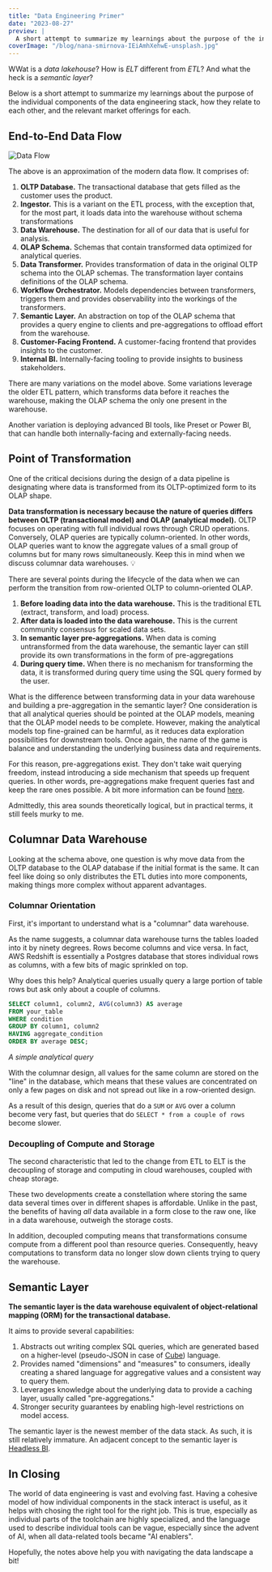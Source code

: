 ```yaml
---
title: "Data Engineering Primer"
date: "2023-08-27"
preview: |
  A short attempt to summarize my learnings about the purpose of the individual components of the data engineering stack, how they relate to each other, and the relevant market offerings for each. Data warehouse, the sematic layer, ELT vs ETL are a few of the topics discussed.
coverImage: "/blog/nana-smirnova-IEiAmhXehwE-unsplash.jpg"
---
```


WWat is a *data lakehouse*? How is *ELT* different from *ETL*? And what the heck is a *semantic layer*?

Below is a short attempt to summarize my learnings about the purpose of the individual components of the data engineering stack, how they relate to each other, and the relevant market offerings for each.

## End-to-End Data Flow

![Data Flow](/blog/data_engineering_diagram.svg)

The above is an approximation of the modern data flow. It comprises of:
1. **OLTP Database.** The transactional database that gets filled as the customer uses the product.
2. **Ingestor.** This is a variant on the ETL process, with the exception that, for the most part, it loads data into the warehouse without schema transformations
3. **Data Warehouse.** The destination for all of our data that is useful for analysis.
4. **OLAP Schema.** Schemas that contain transformed data optimized for analytical queries.
5. **Data Transformer.** Provides transformation of data in the original OLTP schema into the OLAP schemas. The transformation layer contains definitions of the OLAP schema.
6. **Workflow Orchestrator.** Models dependencies between transformers, triggers them and provides observability into the workings of the transformers.
7. **Semantic Layer.** An abstraction on top of the OLAP schema that provides a query engine to clients and pre-aggregations to offload effort from the warehouse.
8. **Customer-Facing Frontend.** A customer-facing frontend that provides insights to the customer.
9. **Internal BI.** Internally-facing tooling to provide insights to business stakeholders.

There are many variations on the model above. Some variations leverage the older ETL pattern, which transforms data before it reaches the warehouse, making the OLAP schema the only one present in the warehouse.

Another variation is deploying advanced BI tools, like Preset or Power BI, that can handle both internally-facing and externally-facing needs.

## Point of Transformation

One of the critical decisions during the design of a data pipeline is designating where data is transformed from its OLTP-optimized form to its OLAP shape.

**Data transformation is necessary because the nature of queries differs between OLTP (transactional model) and OLAP (analytical model).** OLTP focuses on operating with full individual rows through CRUD operations. Conversely, OLAP queries are typically column-oriented. In other words, OLAP queries want to know the aggregate values of a small group of columns but for many rows simultaneously. Keep this in mind when we discuss columnar data warehouses. 💡

There are several points during the lifecycle of the data when we can perform the transition from row-oriented OLTP to column-oriented OLAP.

1. **Before loading data into the data warehouse.** This is the traditional ETL (extract, transform, and load) process.
2. **After data is loaded into the data warehouse.** This is the current community consensus for scaled data sets.
3. **In semantic layer pre-aggregations.** When data is coming untransformed from the data warehouse, the semantic layer can still provide its own transformations in the form of pre-aggregations
4.  **During query time.** When there is no mechanism for transforming the data, it is transformed during query time using the SQL query formed by the user.

What is the difference between transforming data in your data warehouse and building a pre-aggregation in the semantic layer? One consideration is that all analytical queries should be pointed at the OLAP models, meaning that the OLAP model needs to be complete. However, making the analytical models top fine-grained can be harmful, as it reduces data exploration possibilities for downstream tools. Once again, the name of the game is balance and understanding the underlying business data and requirements.

For this reason, pre-aggregations exist. They don't take wait querying freedom, instead introducing a side mechanism that speeds up frequent queries. In other words, pre-aggregations make frequent queries fast and keep the rare ones possible. A bit more information can be found [here](https://www.getdbt.com/blog/how-do-you-decide-what-to-model-in-dbt-vs-lookml/).

Admittedly, this area sounds theoretically logical, but in practical terms, it still feels murky to me. 

## Columnar Data Warehouse

Looking at the schema above, one question is why move data from the OLTP database to the OLAP database if the initial format is the same. It can feel like doing so only distributes the ETL duties into more components, making things more complex without apparent advantages.

### Columnar Orientation

First, it's important to understand what is a "columnar" data warehouse. 

As the name suggests, a columnar data warehouse turns the tables loaded into it by ninety degrees. Rows become columns and vice versa. In fact, AWS Redshift is essentially a Postgres database that stores individual rows as columns, with a few bits of magic sprinkled on top.

Why does this help? Analytical queries usually query a large portion of table rows but ask only about a couple of columns.

```sql
SELECT column1, column2, AVG(column3) AS average
FROM your_table
WHERE condition
GROUP BY column1, column2
HAVING aggregate_condition
ORDER BY average DESC;
```
*A simple analytical query*

With the columnar design, all values for the same column are stored on the "line" in the database, which means that these values are concentrated on only a few pages on disk and not spread out like in a row-oriented design.

As a result of this design, queries that do a `SUM` or `AVG` over a column become very fast, but queries that do `SELECT * from a couple of rows` become slower.

### Decoupling of Compute and Storage

The second characteristic that led to the change from ETL to ELT is the decoupling of storage and computing in cloud warehouses, coupled with cheap storage.

These two developments create a constellation where storing the same data several times over in different shapes is affordable. Unlike in the past, the benefits of having *all* data available in a form close to the raw one, like in a data warehouse, outweigh the storage costs.

In addition, decoupled computing means that transformations consume compute from a different pool than resource queries. Consequently, heavy computations to transform data no longer slow down clients trying to query the warehouse.

## Semantic Layer

**The semantic layer is the data warehouse equivalent of object-relational mapping (ORM) for the transactional database.** 

It aims to provide several capabilities:
1. Abstracts out writing complex SQL queries, which are generated based on a higher-level (pseudo-JSON in case of [Cube](https://cube.dev/)) language.
2. Provides named "dimensions" and "measures" to consumers, ideally creating a shared language for aggregative values and a consistent way to query them.
3. Leverages knowledge about the underlying data to provide a caching layer, usually called "pre-aggregations."
4. Stronger security guarantees by enabling high-level restrictions on model access.

The semantic layer is the newest member of the data stack. As such, it is still relatively immature. An adjacent concept to the semantic layer is [Headless BI](https://www.gooddata.com/headless-bi/).

## In Closing

The world of data engineering is vast and evolving fast. Having a cohesive model of how individual components in the stack interact is useful, as it helps with chosing the right tool for the right job. This is true, especially as individual parts of the toolchain are highly specialized, and the language used to describe individual tools can be vague, especially since the advent of AI, when all data-related tools became "AI enablers".

Hopefully, the notes above help you with navigating the data landscape a bit!